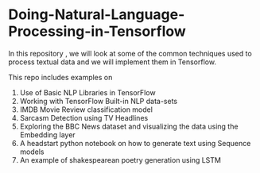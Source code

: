 # Doing-Natural-Language-Processing-in-Tensorflow
In this repository , we will look at some of the common techniques used to process textual data and we will implement them in 
Tensorflow. 

This repo includes examples on
1. Use of Basic NLP Libraries in TensorFlow
2. Working with TensorFlow Built-in NLP data-sets
3. IMDB Movie Review classification model
4. Sarcasm Detection using TV Headlines
5. Exploring the BBC News dataset and visualizing the data using the Embedding layer
6. A headstart python notebook on how to generate text using Sequence models
7. An example of shakespearean poetry generation using LSTM
